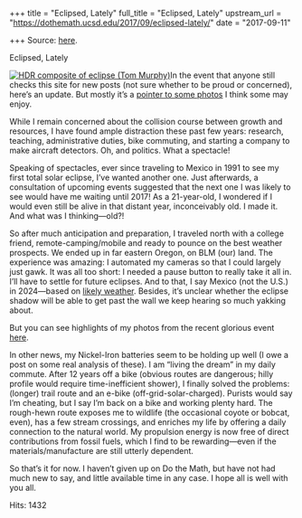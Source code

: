 +++
title = "Eclipsed, Lately"
full_title = "Eclipsed, Lately"
upstream_url = "https://dothemath.ucsd.edu/2017/09/eclipsed-lately/"
date = "2017-09-11"

+++
Source: [here](https://dothemath.ucsd.edu/2017/09/eclipsed-lately/).

Eclipsed, Lately

[![HDR composite of eclipse (Tom Murphy)](https://dothemath.ucsd.edu/wp-content/uploads/2017/09/eclipse-hdr-300x281.jpeg)](https://dothemath.ucsd.edu/wp-content/uploads/2017/09/eclipse-hdr.jpeg)In the event that anyone still checks this site for new posts (not sure whether to be proud or concerned), here’s an update. But mostly it’s a [pointer to some photos](http://tmurphy.physics.ucsd.edu/eclipse/eclipse.html) I think some may enjoy.

While I remain concerned about the collision course between growth and resources, I have found ample distraction these past few years: research, teaching, administrative duties, bike commuting, and starting a company to make aircraft detectors. Oh, and politics. What a spectacle!

Speaking of spectacles, ever since traveling to Mexico in 1991 to see my first total solar eclipse, I’ve wanted another one. Just afterwards, a consultation of upcoming events suggested that the next one I was likely to see would have me waiting until 2017! As a 21-year-old, I wondered if I would even still be alive in that distant year, inconceivably old. I made it. And what was I thinking—old?!

So after much anticipation and preparation, I traveled north with a college friend, remote-camping/mobile and ready to pounce on the best weather prospects. We ended up in far eastern Oregon, on BLM (our) land. The experience was amazing: I automated my cameras so that I could largely just gawk. It was all too short: I needed a pause button to really take it all in. I’ll have to settle for future eclipses. And to that, I say Mexico (not the U.S.) in 2024—based on [likely weather](http://eclipsophile.com/wp-content/uploads/2016/02/2024TSE-cloudtrack.png). Besides, it’s unclear whether the eclipse shadow will be able to get past the wall we keep hearing so much yakking about.

But you can see highlights of my photos from the recent glorious event [here](http://tmurphy.physics.ucsd.edu/eclipse/eclipse.html).

In other news, my Nickel-Iron batteries seem to be holding up well (I owe a post on some real analysis of these). I am “living the dream” in my daily commute. After 12 years off a bike (obvious routes are dangerous; hilly profile would require time-inefficient shower), I finally solved the problems: (longer) trail route and an e-bike (off-grid-solar-charged). Purists would say I’m cheating, but I say I’m back on a bike and working plenty hard. The rough-hewn route exposes me to wildlife (the occasional coyote or bobcat, even), has a few stream crossings, and enriches my life by offering a daily connection to the natural world. My propulsion energy is now free of direct contributions from fossil fuels, which I find to be rewarding—even if the materials/manufacture are still utterly dependent.

So that’s it for now. I haven’t given up on Do the Math, but have not had much new to say, and little available time in any case. I hope all is well with you all.

Hits: 1432

[](https://www.addtoany.com/add_to/facebook?linkurl=https%3A%2F%2Fdothemath.ucsd.edu%2F2017%2F09%2Feclipsed-lately%2F&linkname=Eclipsed%2C%20Lately "Facebook")[](https://www.addtoany.com/add_to/twitter?linkurl=https%3A%2F%2Fdothemath.ucsd.edu%2F2017%2F09%2Feclipsed-lately%2F&linkname=Eclipsed%2C%20Lately "Twitter")[](https://www.addtoany.com/add_to/email?linkurl=https%3A%2F%2Fdothemath.ucsd.edu%2F2017%2F09%2Feclipsed-lately%2F&linkname=Eclipsed%2C%20Lately "Email")[](https://www.addtoany.com/share)
